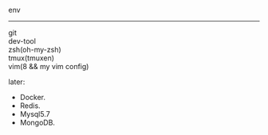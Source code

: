 env

---

git    
dev-tool    
zsh(oh-my-zsh)    
tmux(tmuxen)    
vim(8 && my vim config)

later:
+ Docker.
+ Redis.
+ Mysql5.7
+ MongoDB.
